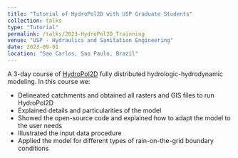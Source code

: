 ```yaml
---
title: "Tutorial of HydroPol2D with USP Graduate Students"
collection: talks
type: "Tutorial"
permalink: /talks/2023-HydroPol2D_Trainning
venue: "USP - Hydraulics and Sanitation Engineering"
date: 2023-09-01
location: "Sao Carlos, Sao Paulo, Brazil"
---
```

A 3-day course of [HydroPol2D](https://arxiv.org/abs/2410.09325) fully distributed hydrologic-hydrodynamic modeling. In this course we:
- Delineated catchments and obtained all rasters and GIS files to run HydroPol2D
- Explained details and particularities of the model
- Showed the open-source code and explained how to adapt the model to the user needs
- Illustrated the input data procedure
- Applied the model for different types of rain-on-the-grid boundary conditions

